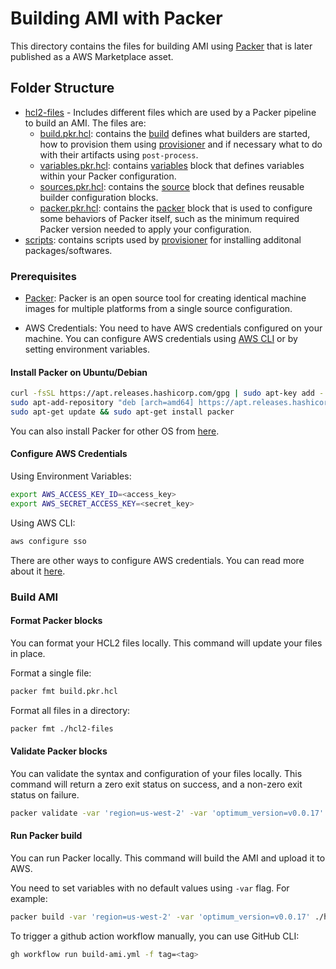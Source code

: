 # Building AMI with Packer

This directory contains the files for building AMI using [Packer](https://github.com/hashicorp/packer) that is later published as a AWS Marketplace asset.


## Folder Structure

- [hcl2-files](./hcl2-files/) - Includes different files which are used by a Packer pipeline to build an AMI. The files are:
  - [build.pkr.hcl](./hcl2-files/build.pkr.hcl): contains the [build](https://developer.hashicorp.com/packer/docs/templates/hcl_templates/blocks/build) defines what builders are started, how to provision them using [provisioner](https://developer.hashicorp.com/packer/docs/templates/hcl_templates/blocks/build/provisioner) and if necessary what to do with their artifacts using `post-process`.
  - [variables.pkr.hcl](./hcl2-files/variables.pkr.hcl): contains [variables](https://developer.hashicorp.com/packer/docs/templates/hcl_templates/blocks/variable) block that defines variables within your Packer configuration.
  - [sources.pkr.hcl](./hcl2-files/sources.pkr.hcl): contains the [source](https://developer.hashicorp.com/packer/docs/templates/hcl_templates/blocks/source) block that defines reusable builder configuration blocks.
  - [packer.pkr.hcl](./hcl2-files/packer.pkr.hcl): contains the [packer](https://developer.hashicorp.com/packer/docs/templates/hcl_templates/blocks/packer) block that is used to configure some behaviors of Packer itself, such as the minimum required Packer version needed to apply your configuration.
- [scripts](./scripts): contains scripts used by [provisioner](https://developer.hashicorp.com/packer/docs/templates/hcl_templates/blocks/build/provisioner) for installing additonal packages/softwares.


### Prerequisites
 - [Packer](https://developer.hashicorp.com/packer/docs/intro): Packer is an open source tool for creating identical machine images for multiple platforms from a single source configuration.

 - AWS Credentials: You need to have AWS credentials configured on your machine. You can configure AWS credentials using [AWS CLI](https://github.com/aws/aws-cli) or by setting environment variables.

 #### Install Packer on Ubuntu/Debian
 ```bash
 curl -fsSL https://apt.releases.hashicorp.com/gpg | sudo apt-key add -
 sudo apt-add-repository "deb [arch=amd64] https://apt.releases.hashicorp.com $(lsb_release -cs) main"
 sudo apt-get update && sudo apt-get install packer
 ```

You can also install Packer for other OS from [here](https://developer.hashicorp.com/packer/tutorials/docker-get-started/get-started-install-cli).

#### Configure AWS Credentials

Using Environment Variables:
```bash
export AWS_ACCESS_KEY_ID=<access_key>
export AWS_SECRET_ACCESS_KEY=<secret_key>
```

Using AWS CLI:
```bash
aws configure sso
```

There are other ways to configure AWS credentials. You can read more about it [here](https://github.com/aws/aws-cli?tab=readme-ov-file#configuration).

### Build AMI

#### Format Packer blocks
You can format your HCL2 files locally. This command will update your files in place.

Format a single file:
```bash
packer fmt build.pkr.hcl 
```

Format all files in a directory:
```bash
packer fmt ./hcl2-files
```

#### Validate Packer blocks
You can validate the syntax and configuration of your files locally. This command will return a zero exit status on success, and a non-zero exit status on failure. 

```bash
packer validate -var 'region=us-west-2' -var 'optimum_version=v0.0.17' ./hcl2-files
```

#### Run Packer build
You can run Packer locally. This command will build the AMI and upload it to AWS.

You need to set variables with no default values using `-var` flag. For example:
```bash
packer build -var 'region=us-west-2' -var 'optimum_version=v0.0.17' ./hcl2-files
```

To trigger a github action workflow manually, you can use GitHub CLI:
```bash
gh workflow run build-ami.yml -f tag=<tag>
```
